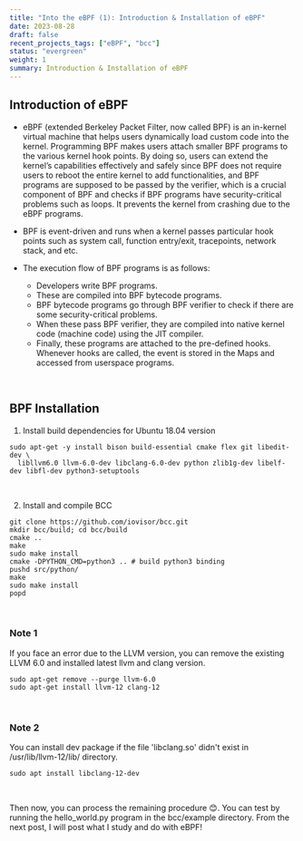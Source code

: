 ```yaml
---
title: "Into the eBPF (1): Introduction & Installation of eBPF"
date: 2023-08-28
draft: false
recent_projects_tags: ["eBPF", "bcc"]
status: "evergreen"
weight: 1
summary: Introduction & Installation of eBPF
---
```


## Introduction of eBPF
- eBPF (extended Berkeley Packet Filter, now called BPF) is an in-kernel virtual machine that helps users dynamically load custom code into the kernel. Programming BPF makes users attach smaller BPF programs to the various kernel hook points. By doing so, users can extend the kernel’s capabilities effectively and safely since BPF does not require users to reboot the entire kernel to add functionalities, and BPF programs are supposed to be passed by the verifier, which is a crucial component of BPF and checks if BPF programs have security-critical problems such as loops. It prevents the kernel from crashing due to the eBPF programs.

- BPF is event-driven and runs when a kernel passes particular hook points such as system call, function entry/exit, tracepoints, network stack, and etc.

- The execution flow of BPF programs is as follows:
    - Developers write BPF programs.
    - These are compiled into BPF bytecode programs.
    - BPF bytecode programs go through BPF verifier to check if there are some security-critical problems.
    - When these pass BPF verifier, they are compiled into native kernel code (machine code) using the JIT compiler.
    - Finally, these programs are attached to the pre-defined hooks. Whenever hooks are called, the event is stored in the Maps and accessed from userspace programs.

<br>

## BPF Installation
1. Install build dependencies for Ubuntu 18.04 version
```
sudo apt-get -y install bison build-essential cmake flex git libedit-dev \
  libllvm6.0 llvm-6.0-dev libclang-6.0-dev python zlib1g-dev libelf-dev libfl-dev python3-setuptools
```
<br>

2. Install and compile BCC
```
git clone https://github.com/iovisor/bcc.git
mkdir bcc/build; cd bcc/build
cmake ..
make
sudo make install
cmake -DPYTHON_CMD=python3 .. # build python3 binding
pushd src/python/
make
sudo make install
popd
```
<br>

### Note 1
If you face an error due to the LLVM version, you can remove the existing LLVM 6.0 and installed latest llvm and clang version.
```
sudo apt-get remove --purge llvm-6.0
sudo apt-get install llvm-12 clang-12
```
<br>

### Note 2
You can install dev package if the file 'libclang.so' didn't exist in /usr/lib/llvm-12/lib/ directory.
```
sudo apt install libclang-12-dev
```
<br>

Then now, you can process the remaining procedure 😊. You can test by running the hello_world.py program in the bcc/example directory. From the next post, I will post what I study and do with eBPF!